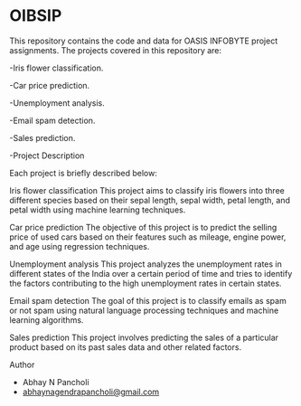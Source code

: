 # OIBSIP
This repository contains the code and data for OASIS INFOBYTE project assignments. The projects covered in this repository are:

-Iris flower classification.

-Car price prediction.

-Unemployment analysis.

-Email spam detection.

-Sales prediction.

-Project Description

Each project is briefly described below:

Iris flower classification
This project aims to classify iris flowers into three different species based on their sepal length, sepal width, petal length, and petal width using machine learning techniques.

Car price prediction
The objective of this project is to predict the selling price of used cars based on their features such as mileage, engine power, and age using regression techniques.

Unemployment analysis
This project analyzes the unemployment rates in different states of the India over a certain period of time and tries to identify the factors contributing to the high unemployment rates in certain states.

Email spam detection
The goal of this project is to classify emails as spam or not spam using natural language processing techniques and machine learning algorithms.

Sales prediction
This project involves predicting the sales of a particular product based on its past sales data and other related factors.


Author
- Abhay N Pancholi
- abhaynagendrapancholi@gmail.com
